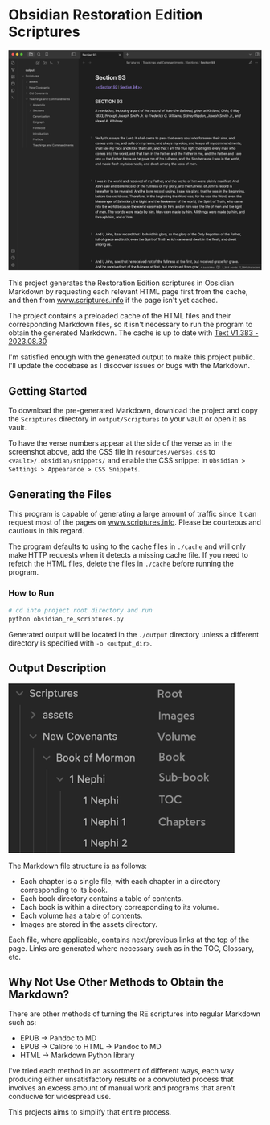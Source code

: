 # Obsidian Restoration Edition Scriptures
<img src="resources/assets/output-example-full-resize.png" width="1000">

This project generates the Restoration Edition scriptures in Obsidian Markdown by requesting each relevant HTML page first from the cache, and then from www.scriptures.info if the page isn't yet cached. 

The project contains a preloaded cache of the HTML files and their corresponding Markdown files, so it isn't necessary to run the program to obtain the generated Markdown. The cache is up to date with [Text V1.383 - 2023.08.30](https://scriptures.info/scriptures/changetracking)

I'm satisfied enough with the generated output to make this project public. I'll update the codebase as I discover issues or bugs with the Markdown.

## Getting Started
To download the pre-generated Markdown, download the project and copy the `Scriptures` directory in `output/Scriptures` to your vault or open it as vault.

To have the verse numbers appear at the side of the verse as in the screenshot above, add the CSS file in `resources/verses.css` to `<vault>/.obsidian/snippets/` and enable the CSS snippet in `Obsidian > Settings > Appearance > CSS Snippets`.

## Generating the Files
This program is capable of generating a large amount of traffic since it can request most of the pages on www.scriptures.info. Please be courteous and cautious in this regard. 

The program defaults to using to the cache files in `./cache` and will only make HTTP requests when it detects a missing cache file. If you need to refetch the HTML files, delete the files in `./cache` before running the program.

### How to Run
```sh
# cd into project root directory and run
python obsidian_re_scriptures.py 
```
Generated output will be located in the `./output` directory unless a different directory is specified with `-o <output_dir>`.

## Output Description
<img src="resources/assets/file-structure-example-1.png" width="450">

The Markdown file structure is as follows:
- Each chapter is a single file, with each chapter in a directory corresponding to its book. 
- Each book directory contains a table of contents.
- Each book is within a directory corresponding to its volume.
- Each volume has a table of contents.
- Images are stored in the assets directory.

Each file, where applicable, contains next/previous links at the top of the page. Links are generated where necessary such as in the TOC, Glossary, etc.

## Why Not Use Other Methods to Obtain the Markdown?
There are other methods of turning the RE scriptures into regular Markdown such as:
- EPUB -> Pandoc to MD
- EPUB -> Calibre to HTML -> Pandoc to MD
- HTML -> Markdown Python library

I've tried each method in an assortment of different ways, each way producing either unsatisfactory results or a convoluted process that involves an excess amount of manual work and programs that aren't conducive for widespread use.

This projects aims to simplify that entire process.